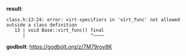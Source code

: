 **result**:
```
class.h:13:24: error: virt-specifiers in 'virt_func' not allowed outside a class definition
   13 | void Base::virt_func() final
      |                        ^~~~~
```
**godbolt**: https://godbolt.org/z/7M79rov8K
